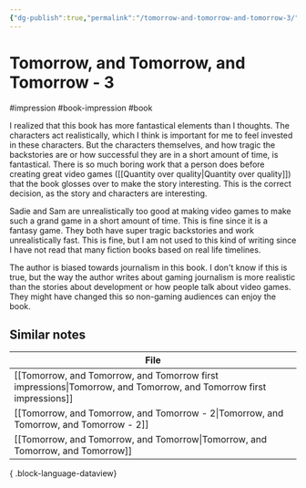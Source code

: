 ```yaml
---
{"dg-publish":true,"permalink":"/tomorrow-and-tomorrow-and-tomorrow-3/","created":"2024-01-05T10:03:05.501+09:00","updated":"2024-01-05T10:45:04.877+09:00"}
---
```


# Tomorrow, and Tomorrow, and Tomorrow - 3

#impression #book-impression #book 

I realized that this book has more fantastical elements than I thoughts. The characters act realistically, which I think is important for me to feel invested in these characters. But the characters themselves, and how tragic the backstories are or how successful they are in a short amount of time, is fantastical. There is so much boring work that a person does before creating great video games ([[Quantity over quality\|Quantity over quality]]) that the book glosses over to make the story interesting. This is the correct decision, as the story and characters are interesting.

Sadie and Sam are unrealistically too good at making video games to make such a grand game in a short amount of time. This is fine since it is a fantasy game. They both have super tragic backstories and work unrealistically fast. This is fine, but I am not used to this kind of writing since I have not read that many fiction books based on real life timelines.

The author is biased towards journalism in this book. I don't know if this is true, but the way the author writes about gaming journalism is more realistic than the stories about development or how people talk about video games. They might have changed this so non-gaming audiences can enjoy the book.

## Similar notes

| File                                                                                                                  |
| --------------------------------------------------------------------------------------------------------------------- |
| [[Tomorrow, and Tomorrow, and Tomorrow first impressions\|Tomorrow, and Tomorrow, and Tomorrow first impressions]] |
| [[Tomorrow, and Tomorrow, and Tomorrow - 2\|Tomorrow, and Tomorrow, and Tomorrow - 2]]                             |
| [[Tomorrow, and Tomorrow, and Tomorrow\|Tomorrow, and Tomorrow, and Tomorrow]]                                     |

{ .block-language-dataview}
